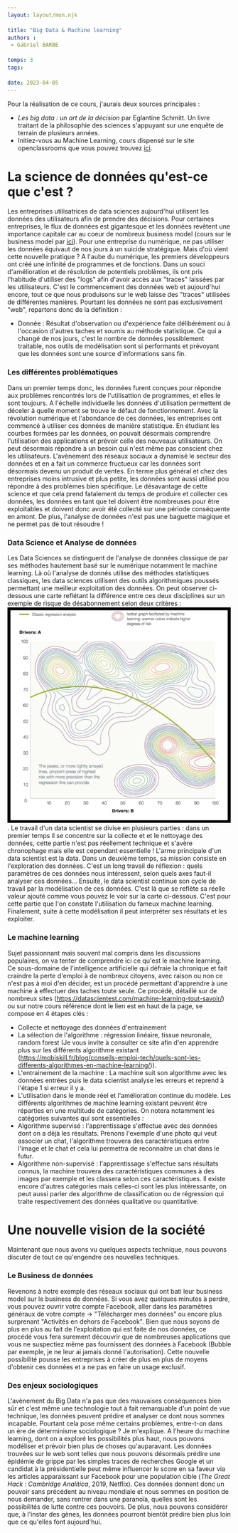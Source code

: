 ```yaml
---
layout: layout/mon.njk

title: "Big Data & Machine learning"
authors :
 - Gabriel BARBE

temps: 3
tags:

date: 2023-04-05
---
```


Pour la réalisation de ce cours, j'aurais deux sources principales : 
- *Les big data : un art de la décision* par Eglantine Schmitt. Un livre traitant de la philosophie des sciences s'appuyant sur une enquête de terrain de plusieurs années. 
- Initiez-vous au Machine Learning, cours dispensé sur le site openclassrooms que vous pouvez trouvez [ici](https://openclassrooms.com/fr/courses/4011851-initiez-vous-au-machine-learning/5869331-decouvrez-le-domaine-de-la-data-science).

# La science de données qu'est-ce que c'est ?
Les entreprises utilisatrices de data sciences aujourd'hui utilisent les données des utilisateurs afin de prendre des décisions. Pour certaines entreprises, le flux de données est gigantesque et les données revêtent une importance capitale car au coeur de nombreux business model (cours sur le business model par [ici](Business)). Pour une entreprise du numérique, ne pas utiliser les données équivaut de nos jours à un suicide stratégique. 
Mais d'où vient cette nouvelle pratique ? 
A l'aube du numérique, les premiers développeurs ont créé une infinité de programmes et de fonctions. Dans un souci d'amélioration et de résolution de potentiels problèmes, ils ont pris l'habitude d'utiliser des "logs" afin d'avoir accès aux "traces" laissées par les utilisateurs. C'est le commencement des données web et aujourd'hui encore, tout ce que nous produisons sur le web laisse des "traces" utilisées de différentes manières. Pourtant les données ne sont pas exclusivement "web", repartons donc de la définition : 
- Donnée : Résultat d'observation ou d'expérience faite délibérément ou à l'occasion d'autres taches et soumis au méthode statistique. 
Ce qui a changé de nos jours, c'est le nombre de données possiblement traitable, nos outils de modélisation sont si performants et prévoyant que les données sont une source d'informations sans fin.

### Les différentes problématiques 
Dans un premier temps donc, les données furent conçues pour répondre aux problèmes rencontrés lors de l'utilisattion de programmes, et elles le sont toujours. A l'échelle individuelle les données d'utilisation permettent de déceler à quelle moment se trouve le défaut de fonctionnement. 
Avec la révolution numérique et l'abondance de ces données, les entreprises ont commencé à utiliser ces données de manière statistique. En étudiant les courbes formées par les données, on pouvait désormais comprendre l'utilisation des applications et prévoir celle des nouveaux utilisateurs. On peut désormais répondre à un besoin qui n'est même pas conscient chez les utilisateurs.
L'avènement des réseaux sociaux a dynamisé le secteur des données et en a fait un commerce fructueux car les données sont désormais devenu un produit de ventes.
En terme plus général et chez des entreprises moins intrusive et plus petite, les données sont aussi utilisé pou répondre à des problèmes bien spécifique. Le désavantage de cette science et que cela prend fatalement du temps de produire et collecter ces données, les données en tant que tel doivent être nombreuses pour être exploitables et doivent donc avoir été collecté sur une période conséquente en amont. De plus, l'analyse de données n'est pas une baguette magique et ne permet pas de tout résoudre ! 

### Data Science et Analyse de données
Les Data Sciences se distinguent de l'analyse de données classique de par ses méthodes hautement basé sur le numérique notamment le machine learning. Là où l'analyse de donnés utilise des méthodes statistiques classiques, les data sciences utilisent des outils algorithmiques poussés permettant une meilleur exploitation des données. 
On peut observer ci-dessous une carte reflétant la différence entre ces deux disciplines sur un exemple de risque de désabonnement selon deux critères : 
<img src="../Images/Cartes.png"/>.
Le travail d'un data scientist se divise en plusieurs parties : dans un premier temps il se concentre sur la collecte et et le nettoyage des données, cette partie n'est pas réellement technique et s'avère chronophage mais elle est cependant essentielle ! L'arme principale d'un data scientist est la data. Dans un deuxième temps, sa mission consiste en l'exploration des données. C'est un long travail de réflexion : quels paramètres de ces données nous intéressent, selon quels axes faut-il analyser ces données... Ensuite, le data scientist continue son cycle de travail par la modélisation de ces données. C'est là que se reflète sa réelle valeur ajouté comme vous pouvez le voir sur la carte ci-dessous. C'est pour cette partie que l'on constate l'utilisation du fameux machine learning.
Finalement, suite à cette modélisation il peut interpréter ses résultats et les exploiter. 

### Le machine learning 
Sujet passionnant mais souvent mal compris dans les discussions populaires, on va tenter de comprendre ici ce qu'est le machine learning. 
Ce sous-domaine de l'intelligence artificielle qui défraie la chronique et fait craindre la perte d'emploi à de nombreux citoyens, avec raison ou non ce n'est pas à moi d'en décider, est un procédé permettant d'apprendre à une machine à effectuer des taches toute seule. Ce procédé, détaillé sur de nombreux sites (https://datascientest.com/machine-learning-tout-savoir/) ou sur notre cours référence dont le lien est en haut de la page, se compose en 4 étapes clés : 
- Collecte et nettoyage des données d'entrainement 
- La sélection de l'algorithme : régression linéaire, tissue neuronale, random forest (Je vous invite à consulter ce site afin d'en apprendre plus sur les différents algorithme existant (https://mobiskill.fr/blog/conseils-emploi-tech/quels-sont-les-differents-algorithmes-en-machine-learning/)). 
- L'entrainement de la machine : La machine suit son algorithme avec les données entrées puis le data scientist analyse les erreurs et reprend à l'étape 1 si erreur il y a. 
- L'utilisation dans le monde réel et l'amélioration continue du modèle.
Les différents algorithmes de machine learning existant peuvent être réparties en une multitude de catégories. On notera notamment les catégories suivantes qui sont essentielles : 
- Algorithme supervisé : l'apprentissage s'effectue avec des données dont on a déjà les résultats. Prenons l'exemple d'une photo qui veut associer un chat, l'algorithme trouvera des caractéristiques entre l'image et le chat et cela lui permettra de reconnaitre un chat dans le futur.
- Algorithme non-supervisé : l'apprentissage s'effectue sans résultats connus, la machine trouvera des caractéristiques communes à des images par exemple et les classera selon ces caractéristiques. 
Il existe encore d'autres catégories mais celles-ci sont les plus intéressante, on peut aussi parler des algorithme de classification ou de régression qui traite respectivement des données qualitative ou quantitative. 

# Une nouvelle vision de la société 
Maintenant que nous avons vu quelques aspects technique, nous pouvons discuter de tout ce qu'engendre ces nouvelles techniques.

### Le Business de données
Revenons à notre exemple des réseaux sociaux qui ont bati leur business model sur le business de données. Si vous avez quelques minutes à perdre, vous pouvez ouvrir votre compte Facebook, aller dans les paramètres généraux de votre compte -> "Télécharger mes données" ou encore plus surprenant "Activités en dehors de Facebook". Bien que nous soyons de plus en plus au fait de l'exploitation qui est faite de nos données, ce procédé vous fera surement découvrir que de nombreuses applications que vous ne suspectiez même pas fournissent des données à Facebook (Bubble par exemple, je ne leur ai jamais donné l'autorisation).
Cette nouvelle possibilité pousse les entreprises à créer de plus en plus de moyens d'obtenir ces données et a ne pas en faire un usage exclusif. 

### Des enjeux sociologiques
L'avènement du Big Data n'a pas que des mauvaises conséquences bien sûr et c'est même une technologie tout à fait remarquable d'un point de vue technique, les données peuvent prédire et analyser ce dont nous sommes incapable.
Pourtant cela pose même certains problèmes, entre-t-on dans un ère de déterminisme sociologique ? Je m'explique. A l'heure du machine learning, dont on a exploré les possibilités plus haut, nous pouvons modéliser et prévoir bien plus de choses qu'auparavant. Les données trouvées sur le web sont telles que nous pouvons désormais prédire une épidémie de grippe par les simples traces de recherches Google et un candidat à la présidentielle peut même influencer le score en sa faveur via les articles apparaissant sur Facebook pour une population cible (<i>The Great Hack : Cambridge Analitica</i>, 2019, Netflix). Ces données donnent donc un pouvoir sans précédent au niveau mondiale et nous sommes en position de nous demander, sans rentrer dans une paranoïa, quelles sont les possibilités de lutte contre ces pouvoirs. De plus, nous pouvons considérer que, à l'instar des gènes, les données pourront bientôt prédire bien plus loin que ce qu'elles font aujourd'hui. 